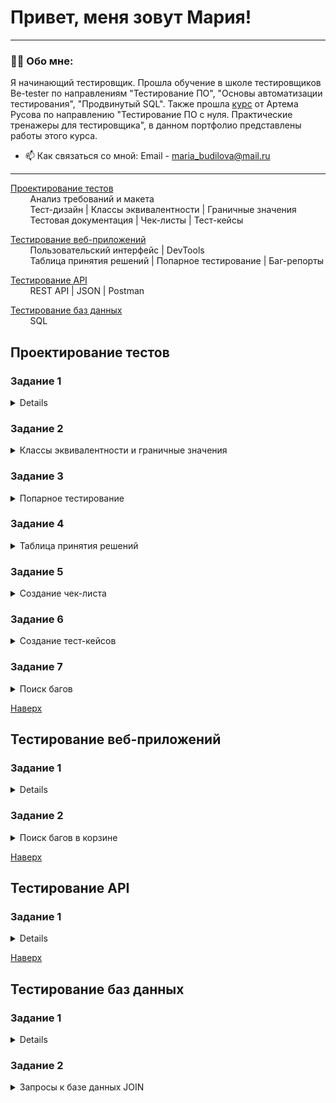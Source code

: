 # <a name="up" />Привет, меня зовут Мария!

---

### 👨‍💻 Обо мне:

Я начинающий тестировщик. Прошла обучение в школе тестировщиков Be-tester по направлениям "Тестирование ПО", "Основы автоматизации тестирования", "Продвинутый SQL". Также прошла [курс](https://stepik.org/course/245575/syllabus) от Артема Русова по направлению "Тестирование ПО с нуля. Практические тренажеры для тестировщика", в данном портфолио представлены работы этого курса.

- 📫 Как связаться со мной: Email - maria_budilova@mail.ru

--- 

[Проектирование тестов](#test-design)<br>
&nbsp;&nbsp;&nbsp;&nbsp;&nbsp;&nbsp;&nbsp;&nbsp;Анализ требований и макета<br>
&nbsp;&nbsp;&nbsp;&nbsp;&nbsp;&nbsp;&nbsp;&nbsp;Тест-дизайн | Классы эквивалентности | Граничные значения<br>
&nbsp;&nbsp;&nbsp;&nbsp;&nbsp;&nbsp;&nbsp;&nbsp;Тестовая документация | Чек-листы | Тест-кейсы

[Тестирование веб-приложений](#web-testing)<br>
&nbsp;&nbsp;&nbsp;&nbsp;&nbsp;&nbsp;&nbsp;&nbsp;Пользовательский интерфейс | DevTools <br>
&nbsp;&nbsp;&nbsp;&nbsp;&nbsp;&nbsp;&nbsp;&nbsp;Таблица принятия решений | Попарное тестирование | Баг-репорты

[Тестирование API](#api-testing)<br>
&nbsp;&nbsp;&nbsp;&nbsp;&nbsp;&nbsp;&nbsp;&nbsp;REST API | JSON | Postman

[Тестирование баз данных](#data-bases)<br>
&nbsp;&nbsp;&nbsp;&nbsp;&nbsp;&nbsp;&nbsp;&nbsp;SQL 

## <a name="test-design" />Проектирование тестов

### Задание 1

<details>
	<summary>Анализ требований</summary>

***

**Задание**

Вам необходимо провести анализ требований модуля "Регистрация и Авторизация" для приложения "Интернет-магазин".

Для этого у вас есть готовые пользовательские истории и мокап приложения в [Figma](https://www.figma.com/file/2T99Jt5OHPqkhe4yyoe2IC/demoshopping.ru?type=design&mode=design&t=GvtQJUmNuwPVgjWr-1).

Список историй:

[ID1 Регистрация пользователя / User Registration](https://rusau.kaiten.ru/p/d/731b641b-545d-4311-a691-c397a21eb1bd)

[ID2 Вход в систему / User Login](https://rusau.kaiten.ru/p/d/1c04eafd-86f6-4a21-85cd-1fbf8d3be706)

[ID3 Выход из системы / User Logout](https://rusau.kaiten.ru/p/d/1f464f17-8de7-4f54-992c-11e9fa5fd646)

[ID4 Проверка авторизации перед доступом к функциональности / Authorization Check before Accessing Functionality](https://rusau.kaiten.ru/p/d/d440e1db-3645-48f3-8510-686704dcf09c)

**Решение** 

[Анализ требований](https://docs.google.com/spreadsheets/d/1j_OBBcDcKQQgYLwm1UZgPqp8EzMMx1IS-Uutwc0eEq0/edit?usp=sharing)

***

</details>

### Задание 2

<details>
	<summary>Классы эквивалентности и граничные значения</summary>

***

**Задание**

У вас есть [требование](https://rusau.kaiten.ru/p/d/731b641b-545d-4311-a691-c397a21eb1bd) с валидациями для полей "Логин" и "Пароль" на странице регистрации. Учитывайте, что оба поля принимают не просто буквы, а латиницу.

Заполните таблицу тестовыми данными для проверки этих полей с учетом создания классов эквивалентности и граничных значений.

**Решение**

[Эквивалентное разбиение](https://docs.google.com/spreadsheets/d/1B0Hdkaz2FKWbs435PKR2yiq5PGhbtG0X27Pb114hx2k/edit?usp=sharing)

***

</details>

### Задание 3

<details>
	<summary>Попарное тестирование</summary>

***

**Задание**

Создайте таблицу с исходными данными для попарного тестирования, включающую параметры и значения.
Сгенерировать тестовые данные для тестирования на основе алгоритма Pairwise.
Создайте таблицу с двумя вкладками: исходные данные и тестируемые значения после применения алгоритма.
Требования к [фильтрации](https://rusau.kaiten.ru/p/d/5b275ec1-e6df-47a4-9648-d422f4a387f3) и [сортировке](https://rusau.kaiten.ru/p/d/705e06d8-971f-4e0a-b8de-7e13befcc7a3).

**Решение**

[Попарное тестирование](https://docs.google.com/spreadsheets/d/1Ytciu3eC9pBRp_6dmtuvu61yl8VV0yGj9s-gil92JM8/edit?usp=sharing)

***

</details>

### Задание 4

<details>
	<summary>Таблица принятия решений</summary>

***

**Задание**

В нашем приложении есть модуль, включающий оплату через Paypal.

У аккаунта Paypal есть три статуса: valid, invalid и blocked, а также такая характеристика, как доступный баланс, который может быть нулевым и положительным (= достаточным для оплаты).

В случае, если статус карты valid, а баланс на аккаунте достаточный для покупки, пользователь может совершить покупку. Во всех остальных случаях транзакция будет отклонена.

Создайте таблицу, которая будет учитывать эти условия и выводить действие, согласно им.

**Решение**

[Таблица принятия решений](https://docs.google.com/spreadsheets/d/1RqhVCQK5SCDM03Y9MZDYoNsat9HAvfCPeksyRqidy7I/edit?usp=sharing)

***

</details>

### Задание 5

<details>
	<summary>Создание чек-листа</summary>

***

**Задание**

Напишите чек-лист, который будет включать тестирование для регистрации, авторизации и каталога.

[Макет](https://www.figma.com/file/2T99Jt5OHPqkhe4yyoe2IC/demoshopping.ru?type=design&mode=design&t=GvtQJUmNuwPVgjWr-1) 

[Само приложение](https://intern.demoshopping.ru/)

Список историй:

[ID1 Регистрация пользователя / User Registration](https://rusau.kaiten.ru/p/d/731b641b-545d-4311-a691-c397a21eb1bd)

[ID2 Вход в систему / User Login](https://rusau.kaiten.ru/p/d/1c04eafd-86f6-4a21-85cd-1fbf8d3be706)

[ID3 Выход из системы / User Logout](https://rusau.kaiten.ru/p/d/1f464f17-8de7-4f54-992c-11e9fa5fd646)

[ID4 Проверка авторизации перед доступом к функциональности / Authorization Check before Accessing Functionality](https://rusau.kaiten.ru/p/d/d49f0805-50b2-4b3e-b41c-524c0630b709)

[ID5 Просмотр списка товаров и деталей продукта / Viewing the product list and product details](https://rusau.kaiten.ru/p/d/d49f0805-50b2-4b3e-b41c-524c0630b709)

[ID6 Добавление товара в корзину / Adding a product to the cart](https://rusau.kaiten.ru/p/d/11290aff-1218-44c5-a195-f724931d6615)

[ID7 Фильтрация списка товаров / Filtering the product list](https://rusau.kaiten.ru/p/d/5b275ec1-e6df-47a4-9648-d422f4a387f3)

[ID8 Сортировка списка товаров / Sorting the product list](https://rusau.kaiten.ru/p/d/705e06d8-971f-4e0a-b8de-7e13befcc7a3)

**Решение**

[Чек-лист](https://docs.google.com/spreadsheets/d/1oip28Fwg4E2ejfH5dK5G-k_6oO22HPggfXAy5MzQ8yQ/edit?usp=sharing)

***

</details>

### Задание 6

<details>
	<summary>Создание тест-кейсов</summary>

***

**Задание**

Создайте не менее 10 тест-кейсов для регистрации, авторизации и каталога. Вам не нужно покрывать абсолютно все проверки из чек-листа, выберите самые основные и опишите их.
Заголовок тест-кейса должен быть понятным.
У каждого шага должен быть ожидаемый результат.

[Макет](https://www.figma.com/file/2T99Jt5OHPqkhe4yyoe2IC/demoshopping.ru?type=design&mode=design&t=GvtQJUmNuwPVgjWr-1) 

[Само приложение](https://intern.demoshopping.ru/)

Список историй:

[ID1 Регистрация пользователя / User Registration](https://rusau.kaiten.ru/p/d/731b641b-545d-4311-a691-c397a21eb1bd)

[ID2 Вход в систему / User Login](https://rusau.kaiten.ru/p/d/1c04eafd-86f6-4a21-85cd-1fbf8d3be706)

[ID3 Выход из системы / User Logout](https://rusau.kaiten.ru/p/d/1f464f17-8de7-4f54-992c-11e9fa5fd646)

[ID4 Проверка авторизации перед доступом к функциональности / Authorization Check before Accessing Functionality](https://rusau.kaiten.ru/p/d/d49f0805-50b2-4b3e-b41c-524c0630b709)

[ID5 Просмотр списка товаров и деталей продукта / Viewing the product list and product details](https://rusau.kaiten.ru/p/d/d49f0805-50b2-4b3e-b41c-524c0630b709)

[ID6 Добавление товара в корзину / Adding a product to the cart](https://rusau.kaiten.ru/p/d/11290aff-1218-44c5-a195-f724931d6615)

[ID7 Фильтрация списка товаров / Filtering the product list](https://rusau.kaiten.ru/p/d/5b275ec1-e6df-47a4-9648-d422f4a387f3)

[ID8 Сортировка списка товаров / Sorting the product list](https://rusau.kaiten.ru/p/d/705e06d8-971f-4e0a-b8de-7e13befcc7a3)

**Решение**

[Тест-кес](https://drive.google.com/file/d/1moa8aYMykNHr2foZ330iOLWVvh5_Rhxp/view?usp=sharing)

***

</details>

### Задание 7

<details>
	<summary>Поиск багов</summary>

***

**Задание**

Создайте не менее 5 отчетов о дефекте по ходу выполнения тест-кейса. 

[Само приложение](https://intern.demoshopping.ru/)

Список историй:

[ID1 Регистрация пользователя / User Registration](https://rusau.kaiten.ru/p/d/731b641b-545d-4311-a691-c397a21eb1bd)

[ID2 Вход в систему / User Login](https://rusau.kaiten.ru/p/d/1c04eafd-86f6-4a21-85cd-1fbf8d3be706)

[ID3 Выход из системы / User Logout](https://rusau.kaiten.ru/p/d/1f464f17-8de7-4f54-992c-11e9fa5fd646)

[ID4 Проверка авторизации перед доступом к функциональности / Authorization Check before Accessing Functionality](https://rusau.kaiten.ru/p/d/d49f0805-50b2-4b3e-b41c-524c0630b709)

[ID5 Просмотр списка товаров и деталей продукта / Viewing the product list and product details](https://rusau.kaiten.ru/p/d/d49f0805-50b2-4b3e-b41c-524c0630b709)

[ID6 Добавление товара в корзину / Adding a product to the cart](https://rusau.kaiten.ru/p/d/11290aff-1218-44c5-a195-f724931d6615)

[ID7 Фильтрация списка товаров / Filtering the product list](https://rusau.kaiten.ru/p/d/5b275ec1-e6df-47a4-9648-d422f4a387f3)

[ID8 Сортировка списка товаров / Sorting the product list](https://rusau.kaiten.ru/p/d/705e06d8-971f-4e0a-b8de-7e13befcc7a3)

**Решение**

[Баг-репорты](https://drive.google.com/file/d/1Ax8Tf2JTrVIMGRX26TXbUJEhCMBbBrLY/view?usp=sharing)

***

</details>

[Наверх](#up)

## <a name="web-testing" />Тестирование веб-приложений

### Задание 1

<details>
	<summary>Создание простой веб-страницы</summary>

***

**Задание**

Создайте ваше первое портфолио со следующей структурой:

а. Ваше имя и фамилия

б. Фото

в. Название блока "Тестовые артефакты"

г. Содержимое блока: название домашнего задания и ссылка на гугл-диск c решением. У вас должен получиться список, состоящий из всех домашних заданий и решений к ним, которые вы уже выполнили на курсе

д. Контакты для связи

Создайте папку portfolio-html.
Верстка должна быть в файле index.html.
В названии вкладки в браузере должно фигурировать ваше имя и фамилия.
Дизайн, стиль, оформление вы выбираете сами и включаете его в файл styles.css.

**Решение**

[Веб-страница](https://drive.google.com/drive/folders/1fL4xYy6uJ8jo_Ei8r5S-9mhfpVknjV7M?usp=sharing)

***

</details>

### Задание 2

<details>
	<summary>Поиск багов в корзине</summary>

***

**Задание**

Вам нужно провести исследовательское тестирования корзины без требований в приложении "Интернет-магазин". Найти и задокументировать, как можно больше багов в нем.

[Само приложение](https://intern.demoshopping.ru/)

**Решение**

[Баги корзины](https://drive.google.com/file/d/1xeUgmIkq4Tf_SoWoesLqBcgQ_LOYxh5q/view?usp=sharing)

***

</details>

[Наверх](#up)

## <a name="api-testing" />Тестирование API

### Задание 1

<details>
	<summary>Создание REST-коллекции</summary>

***

**Задание**

Создайте свою первую коллекцию для "Интернет-магазин".

Для этого перейдите по ссылке и изучите [документацию](https://intern.demoshopping.ru/api-docs/) в Swagger. Вам нужны методы для Intern Server.

1. Скачайте Postman.
2. Создайте коллекцию "DemoShopping".
3. Создайте папку "Products" и "Cart"и оформите все методы, которые относятся к этим категориям в Swagger.
4. В методе PUT для обновления товара уберите из тела запроса id, иначе будет ошибка.
5. Создайте переменные окружения QA, которые будут часто переиспользоваться, например, базовый URL, token и ID. Подумайте, что еще можно добавить в них.
6. Для всех методов Products напишите автотесты, которые могут проверять: статус-код после отправки запроса (обязательный тест), проверки для тела (тип данных в значениях, изменение ключа и значения для POST и т.д.), время ответа и т.д.

**Решение**

[REST-коллекция](https://www.postman.com/maria-budilova/api/collection/pdv0czc/demoshopping?action=share&creator=43796401) 
***

</details>

[Наверх](#up)

## <a name="data-bases" />Тестирование баз данных

### Задание 1

<details>
	<summary>Запросы к базе данных SELECT</summary>

***

**Задание**

У приложения "Интернет-магазин" есть своя база данных, в которой хранится информация про пользователей, товары, корзину, заказы и платежные данные.

1. Установите MySQL Workbench или DBeaver.
2. Подключитесь к базе данных intern_shop.
3. Выполнить последовательно запросы, согласно [заданию](https://docs.google.com/spreadsheets/d/1sahNExAKv00oiTE3CHouxODt74p3uJcrBe4sp5Uml-Y/edit?usp=sharing), и разместить их в таблице

**Решение**

[Запросы к базе данных SELECT](https://docs.google.com/spreadsheets/d/1s4-vE95_Jgq5Gx1s-HOLgD_lZjoGd8e_kQVGz9hS_4Y/edit?usp=sharing)

***

</details>

### Задание 2

<details>
	<summary>Запросы к базе данных JOIN</summary>

***

**Задание**

Продолжаем работу с базой данный intern_shop, в которой хранится информация про пользователей, товары, корзину, заказы и платежные данные.

Создайте несколько заказов для вашего пользователя и оплатите их через GUI или API.
Подключитесь к базе данных intern_shop.
Выполните последовательно запросы, согласно [заданию](https://docs.google.com/spreadsheets/d/17PuUQblt4V3PJSS6BGajtH_4x4zOKD0lV7oQnxAUg-I/edit?usp=sharing), и разместить их в таблице.

**Решение**

[Запросы к базе данных JOIN](https://docs.google.com/spreadsheets/d/1Ti0xkFh7BayoDa7Tn-qZQh9438RVcshdO4o5DJZEnNg/edit?usp=sharing)

***

[Наверх](#up)
